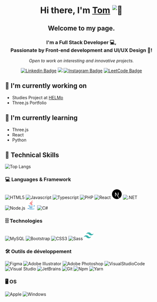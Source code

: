 <h1 align="center">Hi there, I'm  <a href="https://www.tomcaufrier.be/" target="_blank" rel="noreferrer">Tom</a> <img src="https://images.emojiterra.com/google/noto-emoji/unicode-15/animated/1f44b.gif" width="28px" alt="👋"></h1>

<h2 align="center">Welcome to my page.</h2>

<h3 align="center"> I'm a Full Stack Developer 💻,<br> Passionate by Front-end development and UI/UX Design 🎨! </h3>
<p align="center"><i>Open to work on interesting and innovative projects.</i></p>
<p align="center">
    <a href="https://www.linkedin.com/in/tom-caufrier/" target="_blank" rel="noreferrer"><img src="https://img.shields.io/badge/-Tom%20Caufrier-blue?style=flat-square&logo=Linkedin&logoColor=white&link=https://www.linkedin.com/in/tom-caufrier/" alt="Linkedin Badge"></a>
    <a href="https://bento.me/tomcaufrier" target="_blank" rel="noreferrer"><img src="https://img.shields.io/badge/-@tomcaufrier-758dff?style=flat-square&logo=Bento&logoColor=white&link=https://bento.me/tomcaufrier"/></a>
    <a href="https://www.instagram.com/tomcauf/" target="_blank" rel="noreferrer"><img src="https://img.shields.io/badge/-@tom.cauf-E4405F?style=flat-square&logo=Instagram&logoColor=white&link=https://www.instagram.com/tom.cauf/"
    alt="Instagram Badge"></a>
    <a href="https://leetcode.com/tomcaufrier/" target="_blank" rel="noreferrer"><img src="https://img.shields.io/badge/-tomcaufrier-FFA500?style=flat-square&logo=LeetCode&logoColor=white&link=https://leetcode.com/tomcaufrier/" alt="LeetCode Badge"></a>
</p>

## 🔭 I'm currently working on

- Studies Project at [HELMo](https://www.helmo.be/)
- Three.js Portfolio

## 🌱 I'm currently learning

- Three.js
- React
- Python

## 💼 Technical Skills

![Top Langs](https://tomcauf-github-readme.vercel.app/api/top-langs/?username=tomcauf&theme=calm&layout=compact)

### 💻 Languages & Framework

<span>
    <img height="32" width="32" src="https://cdn.simpleicons.org/html5" alt="HTML5" />
    <img height="32" width="32" src="https://cdn.simpleicons.org/javascript" alt="Javascript" />
    <img height="32" width="32" src="https://cdn.simpleicons.org/typescript" alt="Typescript" />
    <img height="32" width="32" src="https://cdn.simpleicons.org/php" alt="PHP" />
    <img height="32" width="32" src="https://cdn.simpleicons.org/react" alt="React" />
    <img height="32" width="32" src="./images/nextjs.svg" alt="Next" />
    <img height="32" width="32" src="https://cdn.simpleicons.org/.net" alt=".NET" />
    <img height="32" width="32" src="https://cdn.simpleicons.org/node.js" alt="Node.js" />
    <img height="32" width="32" src="./images/java.svg" alt="Java" />
    <img height="32" width="32" src="https://cdn.simpleicons.org/csharp" alt="C#" />
<span>
</br>

### 🗄️ Technologies

<span>
    <img height="32" width="32" src="https://cdn.simpleicons.org/mysql" alt="MySQL" />
    <img height="32" width="32" src="https://cdn.simpleicons.org/bootstrap" alt="Bootstrap" />
    <img height="32" width="32" src="https://cdn.simpleicons.org/css3" alt="CSS3" />
    <img height="32" width="32" src="https://cdn.simpleicons.org/sass" alt="Sass" />
    <img height="32" width="32" src="./images/tailwindcss.svg" alt="Tailwind" />
</span>
</br>

### 🛠️ Outils de développement

<span>
    <img height="32" width="32" src="https://cdn.simpleicons.org/figma" alt="Figma" />
    <img height="32" width="32" src="https://cdn.simpleicons.org/adobeillustrator" alt="Adobe Illustrator" />
    <img height="32" width="32" src="https://cdn.simpleicons.org/adobephotoshop" alt="Adobe Photoshop" />
    <img height="32" width="32" src="https://cdn.simpleicons.org/visualstudiocode" alt="VisualStudioCode" />
    <img height="32" width="32" src="https://cdn.simpleicons.org/visualstudio" alt="Visual Studio" />
    <img height="32" width="32" src="https://cdn.simpleicons.org/jetbrains/hotpink" alt="JetBrains" />
    <img height="32" width="32" src="https://cdn.simpleicons.org/git" alt="Git" />
    <img height="32" width="32" src="https://cdn.simpleicons.org/npm" alt="Npm" />
    <img height="32" width="32" src="https://cdn.simpleicons.org/yarn" alt="Yarn" />
</span>
</br>

### 🖥️ OS

<span>
    <img height="32" width="32" src="https://cdn.simpleicons.org/apple" alt="Apple" />
    <img height="32" width="32" src="https://cdn.simpleicons.org/windows" alt="Windows" />
</span>
